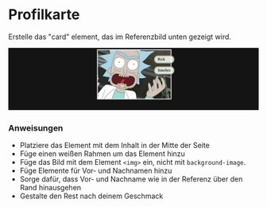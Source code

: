 # Profilkarte

Erstelle das "card" element, das im Referenzbild unten gezeigt wird.

![](reference.png)

### Anweisungen

- Platziere das Element mit dem Inhalt in der Mitte der Seite
- Füge einen weißen Rahmen um das Element hinzu
- Füge das Bild mit dem Element `<img>` ein, nicht mit `background-image`.
- Füge Elemente für Vor- und Nachnamen hinzu
- Sorge dafür, dass Vor- und Nachname wie in der Referenz über den Rand hinausgehen
- Gestalte den Rest nach deinem Geschmack
